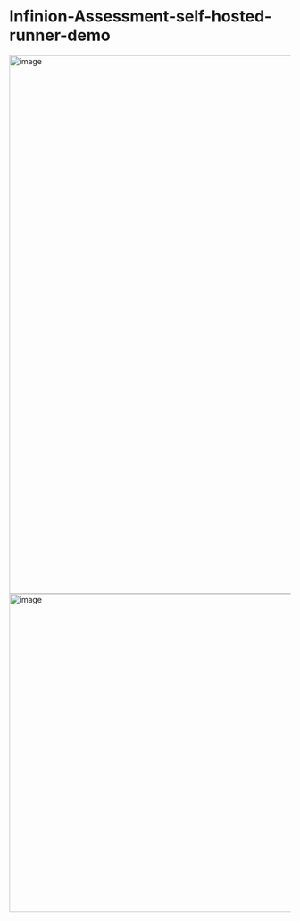 # Infinion-Assessment-self-hosted-runner-demo


<img width="956" height="963" alt="image" src="https://github.com/user-attachments/assets/d1d06d79-643c-41d7-97e4-ae4d75093ab9" />


<img width="928" height="570" alt="image" src="https://github.com/user-attachments/assets/6f607353-3623-49f5-b7f5-56fd79a94305" />
